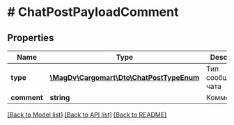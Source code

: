 # # ChatPostPayloadComment

## Properties

Name | Type | Description | Notes
------------ | ------------- | ------------- | -------------
**type** | [**\MagDv\Cargomart\Dto\ChatPostTypeEnum**](ChatPostTypeEnum.md) | Тип сообщения чата |
**comment** | **string** | Комментарий |

[[Back to Model list]](../../README.md#models) [[Back to API list]](../../README.md#endpoints) [[Back to README]](../../README.md)
